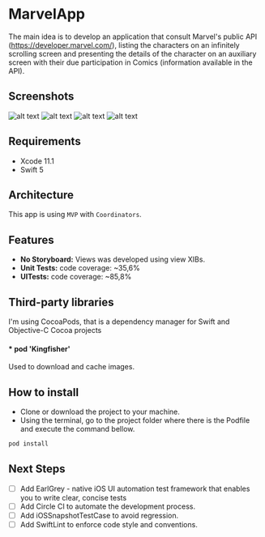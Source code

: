 # MarvelApp
The main idea is to develop an application that consult Marvel's public API (https://developer.marvel.com/), listing the characters on an infinitely scrolling screen and presenting the details of the character on an auxiliary screen with their due participation in Comics (information available in the API).

## Screenshots
![alt text](https://github.com/Rodrigompacheco/MarvelApp/blob/master/Screenshots/1.png "List of Characters 1") ![alt text](https://github.com/Rodrigompacheco/MarvelApp/blob/master/Screenshots/2.png "List of Characters 2") ![alt text](https://github.com/Rodrigompacheco/MarvelApp/blob/master/Screenshots/3.png "Detail of Character 1") ![alt text](https://github.com/Rodrigompacheco/MarvelApp/blob/master/Screenshots/4.png "Detail of Character 2")

## Requirements

* Xcode 11.1
* Swift 5

## Architecture

This app is using `MVP` with  `Coordinators`.

## Features

* **No Storyboard:** Views was developed using view XIBs.
* **Unit Tests:** code coverage: ~35,6%
* **UITests:** code coverage: ~85,8%

## Third-party libraries
I'm using CocoaPods, that is a dependency manager for Swift and Objective-C Cocoa projects

#### * pod 'Kingfisher'
Used to download and cache images.
  
## How to install

* Clone or download the project to your machine.
* Using the terminal, go to the project folder where there is the Podfile and execute the command bellow.
``` sh
pod install
```

## Next Steps  
- [ ] Add EarlGrey - native iOS UI automation test framework that enables you to write clear, concise tests
- [ ] Add Circle CI to automate the development process. 
- [ ] Add iOSSnapshotTestCase to avoid regression.
- [ ] Add SwiftLint to enforce code style and conventions.
